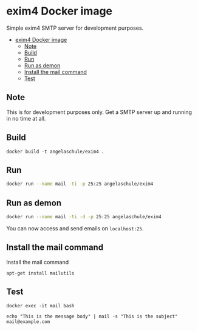 # exim4 Docker image

Simple exim4 SMTP server for development purposes.

- [exim4 Docker image](#exim4-docker-image)
  - [Note](#note)
  - [Build](#build)
  - [Run](#run)
  - [Run as demon](#run-as-demon)
  - [Install the mail command](#install-the-mail-command)
  - [Test](#test)

## Note

This is for development purposes only. Get a SMTP server up and running in no
time at all.


## Build 

```shell
docker build -t angelaschule/exim4 .
```


## Run 

```bash
docker run --name mail -ti -p 25:25 angelaschule/exim4
```

## Run as demon

```bash
docker run --name mail -ti -d -p 25:25 angelaschule/exim4
```

You can now access and send emails on `localhost:25`.


## Install the mail command

Install the mail command

```shell
apt-get install mailutils 
```

## Test

```shell
docker exec -it mail bash
```

```shell
echo "This is the message body" | mail -s "This is the subject" mail@example.com
```


